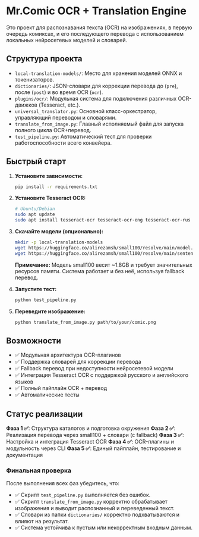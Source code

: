 # Mr.Comic OCR + Translation Engine

Это проект для распознавания текста (OCR) на изображениях, в первую очередь комиксах, и его последующего перевода с использованием локальных нейросетевых моделей и словарей.

## Структура проекта

- `local-translation-models/`: Место для хранения моделей ONNX и токенизаторов.
- `dictionaries/`: JSON-словари для коррекции перевода до (`pre`), после (`post`) и во время OCR (`ocr`).
- `plugins/ocr/`: Модульная система для подключения различных OCR-движков (Tesseract, etc.).
- `universal_translator.py`: Основной класс-оркестратор, управляющий переводом и словарями.
- `translate_from_image.py`: Главный исполняемый файл для запуска полного цикла OCR+перевод.
- `test_pipeline.py`: Автоматический тест для проверки работоспособности всего конвейера.

## Быстрый старт

1. **Установите зависимости:**
    ```bash
    pip install -r requirements.txt
    ```

2. **Установите Tesseract OCR:**
    ```bash
    # Ubuntu/Debian
    sudo apt update
    sudo apt install tesseract-ocr tesseract-ocr-eng tesseract-ocr-rus
    ```

3. **Скачайте модели (опционально):**
    ```bash
    mkdir -p local-translation-models
    wget https://huggingface.co/alirezamsh/small100/resolve/main/model.onnx -O local-translation-models/model.onnx
    wget https://huggingface.co/alirezamsh/small100/resolve/main/sentencepiece.bpe.model -O local-translation-models/sentencepiece.bpe.model
    ```
    **Примечание:** Модель small100 весит ~1.8GB и требует значительных ресурсов памяти. Система работает и без неё, используя fallback перевод.

4. **Запустите тест:**
    ```bash
    python test_pipeline.py
    ```

5. **Переведите изображение:**
    ```bash
    python translate_from_image.py path/to/your/comic.png
    ```

## Возможности

- ✅ Модульная архитектура OCR-плагинов
- ✅ Поддержка словарей для коррекции перевода
- ✅ Fallback перевод при недоступности нейросетевой модели
- ✅ Интеграция Tesseract OCR с поддержкой русского и английского языков
- ✅ Полный пайплайн OCR + перевод
- ✅ Автоматические тесты

## Статус реализации

**Фаза 1 ✅**: Структура каталогов и подготовка окружения
**Фаза 2 ✅**: Реализация перевода через small100 + словари (с fallback)
**Фаза 3 ✅**: Настройка и интеграция Tesseract OCR
**Фаза 4 ✅**: OCR-плагины и модульность через CLI
**Фаза 5 ✅**: Единый пайплайн, тестирование и документация

### Финальная проверка

После выполнения всех фаз убедитесь, что:
- ✅ Скрипт `test_pipeline.py` выполняется без ошибок.
- ✅ Скрипт `translate_from_image.py` корректно обрабатывает изображения и выводит распознанный и переведенный текст.
- ✅ Словари из папки `dictionaries/` корректно подхватываются и влияют на результат.
- ✅ Система устойчива к пустым или некорректным входным данным.

